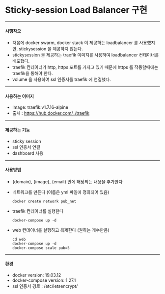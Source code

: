 # Sticky-session Load Balancer 구현

-------
#### 시행착오
- 처음에 docker swarm, docker stack 이 제공하는 loadbalancer 를 사용했지만, stickysession 을 제공하지 않는다.
- stickysession 을 제공하는 traefik 이미지를 사용하여 loadbalancer 컨테이너를 배포했다.
- traefik 컨테이너가 http, https 포트를 가지고 있기 때문에 https 를 작동할때에는 traefik을 통해야 한다.
- volume 을 사용하여 ssl 인증서를 traefik 에 연결했다.
------

#### 사용하는 이미지 
- Image: traefik:v1.7.16-alpine 
- 출처 : https://hub.docker.com/_/traefik

------

#### 제공하는 기능
- sticky session 
- ssl 인증서 연결
- dashboard 사용

------

#### 사용방법
- {domain}, {image}, {email} 안에 해당되는 내용을 추가한다
- 네트워크를 만든다 (이름은 yml 파일에 정의되어 있음)

      docker create network pub_net 
  
- traefik 컨테이너를 실행한다

      docker-compose up -d
  
- web 컨테이너를 실행하고 복제한다 (원하는 개수만큼)

      cd web
      docker-compose up -d
      docker-compose scale pub=5 
  
 ------ 

#### 환경
- docker version: 19.03.12
- docker-compose version: 1.27.1
- ssl 인증서 경로 : /etc/letsencrypt/
